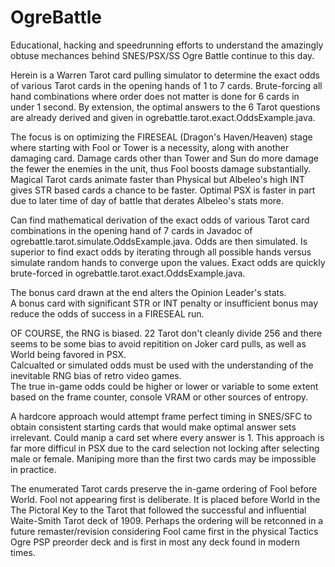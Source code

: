 # OgreBattle

Educational, hacking and speedrunning efforts to understand the amazingly obtuse mechances behind SNES/PSX/SS Ogre Battle continue to this day.  
   
Herein is a Warren Tarot card pulling simulator to determine the exact odds of various Tarot cards in the opening hands of 1 to 7 cards.
Brute-forcing all hand combinations where order does not matter is done for 6 cards in under 1 second.
By extension, the optimal answers to the 6 Tarot questions are already derived and given in ogrebattle.tarot.exact.OddsExample.java.

The focus is on optimizing the FIRESEAL (Dragon's Haven/Heaven) stage where starting with Fool or Tower is a necessity, along with another damaging card. 
Damage cards other than Tower and Sun do more damage the fewer the enemies in the unit, thus Fool boosts damage substantially.  
Magical Tarot cards animate faster than Physical but Albeleo's high INT gives STR based cards a chance to be faster. Optimal PSX is faster in part due to later time of day of battle that derates Albeleo's stats more.
   
Can find mathematical derivation of the exact odds of various Tarot card combinations in the opening hand of 7 cards in Javadoc of ogrebattle.tarot.simulate.OddsExample.java. Odds are then simulated.
Is superior to find exact odds by iterating through all possible hands versus simulate random hands to converge upon the values. Exact odds are quickly brute-forced in ogrebattle.tarot.exact.OddsExample.java.
  
The bonus card drawn at the end alters the Opinion Leader's stats.  
A bonus card with significant STR or INT penalty or insufficient bonus may reduce the odds of success in a FIRESEAL run.  
  
OF COURSE, the RNG is biased. 22 Tarot don't cleanly divide 256 and there seems to be some bias to avoid repitition on Joker card pulls, as well as World being favored in PSX.  
Calcualted or simulated odds must be used with the understanding of the inevitable RNG bias of retro video games.  
The true in-game odds could be higher or lower or variable to some extent based on the frame counter, console VRAM or other sources of entropy.

A hardcore approach would attempt frame perfect timing in SNES/SFC to obtain consistent starting cards that would make optimal answer sets irrelevant. Could manip a card set where every answer is 1.
This approach is far more difficul in PSX due to the card selection not locking after selecting male or female. Maniping more than the first two cards may be impossible in practice.

The enumerated Tarot cards preserve the in-game ordering of Fool before World. Fool not appearing first is deliberate. It is placed before World in the The Pictoral Key to the Tarot that followed the successful and influential Waite-Smith Tarot deck of 1909.
Perhaps the ordering will be retconned in a future remaster/revision considering Fool came first in the physical Tactics Ogre PSP preorder deck and is first in most any deck found in modern times.
